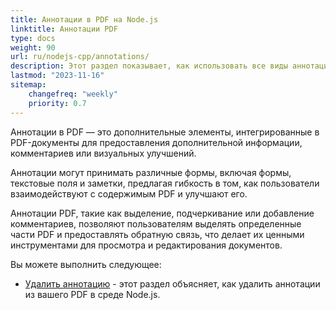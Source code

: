 ```yaml
---
title: Аннотации в PDF на Node.js
linktitle: Аннотации PDF
type: docs
weight: 90
url: ru/nodejs-cpp/annotations/
description: Этот раздел показывает, как использовать все виды аннотаций в вашем PDF-файле с помощью Aspose.PDF для Node.js через C++.
lastmod: "2023-11-16"
sitemap:
    changefreq: "weekly"
    priority: 0.7
---
```


Аннотации в PDF — это дополнительные элементы, интегрированные в PDF-документы для предоставления дополнительной информации, комментариев или визуальных улучшений.

Аннотации могут принимать различные формы, включая формы, текстовые поля и заметки, предлагая гибкость в том, как пользователи взаимодействуют с содержимым PDF и улучшают его.

Аннотации PDF, такие как выделение, подчеркивание или добавление комментариев, позволяют пользователям выделять определенные части PDF и предоставлять обратную связь, что делает их ценными инструментами для просмотра и редактирования документов.

Вы можете выполнить следующее:

- [Удалить аннотацию](/pdf/nodejs-cpp/delete-annotation/) - этот раздел объясняет, как удалить аннотации из вашего PDF в среде Node.js.